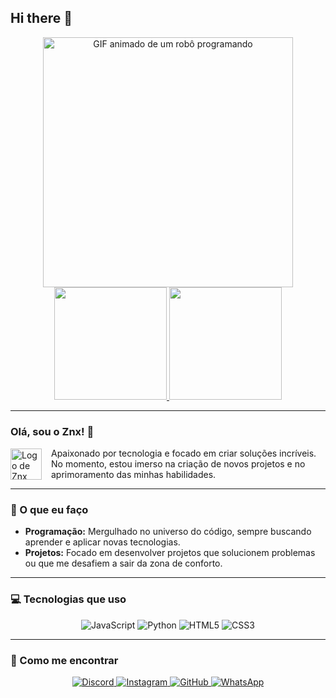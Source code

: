 ## Hi there 👋
<div align="center">
  <img src="https://i.imgur.com/G2a60Nn.gif" alt="GIF animado de um robô programando" width="400">

  <a href="https://github.com/Znx">
    <img height="180em" src="https://github-readme-stats.vercel.app/api?username=Znx&show_icons=true&theme=dracula&include_all_commits=true&count_private=true"/>
    <img height="180em" src="https://github-readme-stats.vercel.app/api/top-langs/?username=Znx&layout=compact&langs_count=7&theme=dracula"/>
  </a>
</div>

---

### Olá, sou o **Znx**! 👋

<div style="display: flex; align-items: center;">
  <img src="https://i.imgur.com/your-logo.png" alt="Logo de Znx" width="50" style="margin-right: 15px;">
  <span>Apaixonado por tecnologia e focado em criar soluções incríveis. No momento, estou imerso na criação de novos projetos e no aprimoramento das minhas habilidades.</span>
</div>

---

### 🌱 O que eu faço

* **Programação:** Mergulhado no universo do código, sempre buscando aprender e aplicar novas tecnologias.
* **Projetos:** Focado em desenvolver projetos que solucionem problemas ou que me desafiem a sair da zona de conforto.

---

### 💻 Tecnologias que uso

<div align="center">
  <img src="https://img.shields.io/badge/JavaScript-F7DF1E?style=for-the-badge&logo=javascript&logoColor=black" alt="JavaScript">
  <img src="https://img.shields.io/badge/Python-3776AB?style=for-the-badge&logo=python&logoColor=white" alt="Python">
  <img src="https://img.shields.io/badge/HTML5-E34F26?style=for-the-badge&logo=html5&logoColor=white" alt="HTML5">
  <img src="https://img.shields.io/badge/CSS3-1572B6?style=for-the-badge&logo=css3&logoColor=white" alt="CSS3">
</div>

---

### 💬 Como me encontrar

<div align="center">
  <a href="https://discord.gg/seu-link-de-convite" target="_blank">
    <img src="https://img.shields.io/badge/Discord-7289DA?style=for-the-badge&logo=discord&logoColor=white" alt="Discord">
  </a>
  <a href="https://www.instagram.com/seu-perfil/" target="_blank">
    <img src="https://img.shields.io/badge/Instagram-E4405F?style=for-the-badge&logo=instagram&logoColor=white" alt="Instagram">
  </a>
  <a href="https://github.com/Znx" target="_blank">
    <img src="https://img.shields.io/badge/GitHub-100000?style=for-the-badge&logo=github&logoColor=white" alt="GitHub">
  </a>
  <a href="https://wa.me/seu-numero-de-telefone" target="_blank">
    <img src="https://img.shields.io/badge/WhatsApp-25D366?style=for-the-badge&logo=whatsapp&logoColor=white" alt="WhatsApp">
  </a>
</div>
<!--
**znx003427/znx003427** is a ✨ _special_ ✨ repository because its `README.md` (this file) appears on your GitHub profile.


-->
